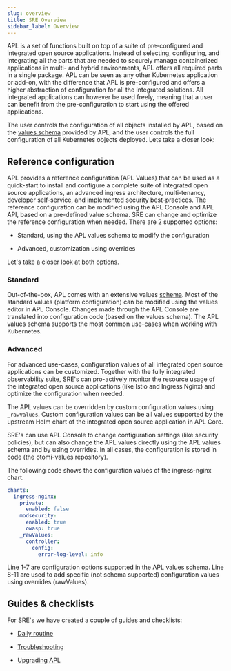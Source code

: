 ```yaml
---
slug: overview
title: SRE Overview
sidebar_label: Overview
---
```


APL is a set of functions built on top of a suite of pre-configured and integrated open source applications. Instead of selecting, configuring, and integrating all the parts that are needed to securely manage containerized applications in multi- and hybrid environments, APL offers all required parts in a single package. APL can be seen as any other Kubernetes application or add-on, with the difference that APL is pre-configured and offers a higher abstraction of configuration for all the integrated solutions. All integrated applications can however be used freely, meaning that a user can benefit from the pre-configuration to start using the offered applications.

The user controls the configuration of all objects installed by APL, based on the [values schema](https://github.com/redkubes/otomi-core/blob/main/values-schema.yaml) provided by APL, and the user controls the full configuration of all Kubernetes objects deployed. Lets take a closer look:

## Reference configuration

APL provides a reference configuration (APL Values) that can be used as a quick-start to install and configure a complete suite of integrated open source applications, an advanced ingress architecture, multi-tenancy, developer self-service, and implemented security best-practices. The reference configuration can be modified using the APL Console and APL API, based on a pre-defined value schema. SRE can change and optimize the reference configuration when needed. There are 2 supported options:

- Standard, using the APL values schema to modify the configuration

- Advanced, customization using overrides

Let's take a closer look at both options.

### Standard

Out-of-the-box, APL comes with an extensive values [schema](https://github.com/linode/apl-core/blob/main/values-changes.yaml). Most of the standard values (platform configuration) can be modified using the values editor in APL Console. Changes made through the APL Console are translated into configuration code (based on the values schema). The APL values schema supports the most common use-cases when working with Kubernetes.

### Advanced

For advanced use-cases, configuration values of all integrated open source applications can be customized. Together with the fully integrated observability suite, SRE's can pro-actively monitor the resource usage of the integrated open source applications (like Istio and Ingress Nginx) and optimize the configuration when needed.

The APL values can be overridden by custom configuration values using `_rawValues`. Custom configuration values can be all values supported by the upstream Helm chart of the integrated open source application in APL Core.

SRE's can use APL Console to change configuration settings (like security policies), but can also change the APL values directly using the APL values schema and by using overrides. In all cases, the configuration is stored in code (the otomi-values repository).

The following code shows the configuration values of the ingress-nginx chart.

```yaml
charts:
  ingress-nginx:
    private:
      enabled: false
    modsecurity:
      enabled: true
      owasp: true
    _rawValues:
      controller:
        config:
          error-log-level: info
```

Line 1-7 are configuration options supported in the APL values schema. Line 8-11 are used to add specific (not schema supported) configuration values using overrides (rawValues).

## Guides & checklists

For SRE's we have created a couple of guides and checklists:

- [Daily routine](daily.md)

- [Troubleshooting](troubleshooting.md)

- [Upgrading APL](upgrades.md)
